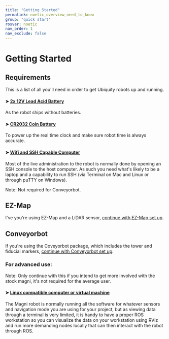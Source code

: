 ```yaml
---
title: "Getting Started"
permalink: noetic_overview_need_to_know
group: "quick start"
rosver: noetic
nav_order: 1
nav_exclude: false
---
```


# Getting Started

## Requirements

This is a list of all you'll need in order to get Ubiquity robots up and running.

#### ➤ [2x 12V Lead Acid Battery](noetic_overview_batteries)

As the robot ships without batteries.

#### ➤ [CR2032 Coin Battery](noetic_overview_batteries#the-real-time-clock-battery)

To power up the real time clock and make sure robot time is always accurate.

#### ➤ [Wifi and SSH Capable Computer](noetic_quick_start_connecting)

Most of the live administration to the robot is normally done by opening an SSH console to the host computer. As such you need what's likely to be a laptop and a capability to run SSH (via Terminal on Mac and Linux or through puTTY on Windows). 

Note: Not required for Conveyorbot.

## EZ-Map

I've you're using EZ-Map and a LiDAR sensor, [continue with EZ-Map set up](noetic_ezmap_intro).

## Conveyorbot

If you're using the Coveyorbot package, which includes the tower and fiducial markers, [continue with Conveyorbot set up](noetic_conveyorbot_intro).

### For advanced use:

Note: Only continue with this if you intend to get more involved with the stock magni, it's not required for the average user.

#### ➤ [Linux compatible computer or virtual machine](noetic_quick_start_workstation)

The Magni robot is normally running all the software for whatever sensors and navigation mode you are using for your project, but as viewing data through a terminal is very limited, it is handy to have a proper ROS workstation so you can visualize the data on your workstation using RViz and run more demanding nodes locally that can then interact with the robot through ROS.
